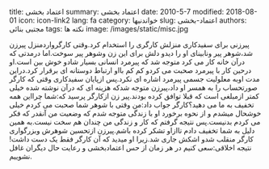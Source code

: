 title: اعتماد بخشی
summary: اعتماد بخشی
date: 2010-5-7
modified: 2018-08-01
icon:  icon-link2
lang: fa
category: خواندنیها
slug: اعتماد-بخشی
authors: مجتبی بنائی
tags: نکته ها
image: /images/static/misc.jpg

پیرزنی برای سفیدکاری منزلش کارگری را استخدام کرد.وقتی کارگرواردمنزل پیرزن  شد،شوهر پیر ونابینای او را دیدو دلش برای این زن وشوهر پیر سوخت.اما  درمدتی که درآن خانه کار می کرد متوجه شد که پیرمرد انسانی بسیار شادو خوش  بین است.او درحین کار با پیرمرد صحبت می کردو کم کم بااو ارتباط دوستانه ای  برقرار کرد.دراین مدت اوبه معلولیت جسمی پیرمرد اشاره ای نکرد.پس ازپایان  سفیدکاری وقتی که کارگر صورتحساب را به همسر او داد،پیرزن متوجه شدکه هزینه  ای که درآن نوشته شده خیلی کمتر ازمبلغی است که قبلا توافق کرده بودند.پیر  زن ازکارگر پرسید که:شما چرااین همه تخفیف به ما می دهید؟کارگر جواب  داد:من وقتی با شوهر شما صحبت می کردم خیلی خوشحال میشدم و از نحوه برخورد  او با زندگی متوجه شدم که وضعیت من آنقدر که فکر می کردم بدنیست.پس نتیجه  گرفتم که کار و زندگی من چندان هم سخت نیست.به همین دلیل به شما تخفیف دادم  تاازاو تشکر کرده باشم.پیرزن ازتحسین شوهرش وبزرگواری کارگر منقلب شدو  اشکش جاری شد.زیرا او میدید که آن کارگر فقط یک دست داشت!نتیجه اخلاقی:سعی  کنیم در هر زمان از حس اعتمادبخشی و رعایت حال دیگران غافل نشوييم.